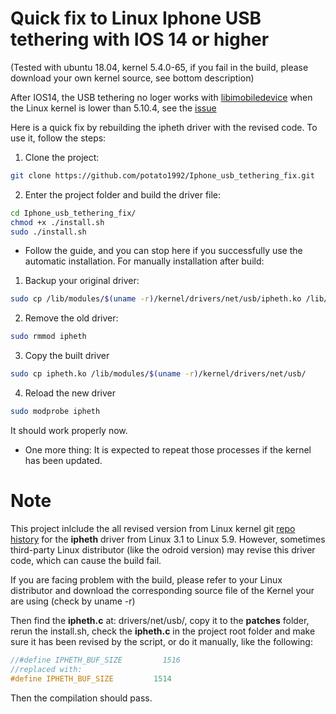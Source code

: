 # Quick fix to Linux Iphone USB tethering with IOS 14 or higher
(Tested with ubuntu 18.04, kernel 5.4.0-65, if you fail in the build, please download your own kernel source, see bottom description)

After IOS14, the USB tethering no loger works with [libimobiledevice](https://github.com/libimobiledevice/libimobiledevice) when the Linux kernel is lower than 5.10.4, see the [issue](https://github.com/libimobiledevice/libimobiledevice/issues/1038)

Here is a quick fix by rebuilding the ipheth driver with the revised code. To use it, follow the steps:

1. Clone the project:
```bash
git clone https://github.com/potato1992/Iphone_usb_tethering_fix.git
```
2. Enter the project folder and build the driver file:
```bash
cd Iphone_usb_tethering_fix/
chmod +x ./install.sh
sudo ./install.sh
```
- Follow the guide, and you can stop here if you successfully use the automatic installation.
For manually installation after build:
1. Backup your original driver:
```bash
sudo cp /lib/modules/$(uname -r)/kernel/drivers/net/usb/ipheth.ko /lib/modules/$(uname -r)/kernel/drivers/net/usb/ipheth.ko.bak
```
2. Remove the old driver:
```bash
sudo rmmod ipheth
```
3. Copy the built driver
```bash
sudo cp ipheth.ko /lib/modules/$(uname -r)/kernel/drivers/net/usb/
```
4. Reload the new driver
```bash
sudo modprobe ipheth
```

It should work properly now.

- One more thing:
It is expected to repeat those processes if the kernel has been updated.

# Note
This project inlclude the all revised version from Linux kernel git [repo history](https://github.com/torvalds/linux/commits/master/drivers/net/usb/ipheth.c) for the **ipheth** driver from Linux 3.1 to Linux 5.9. However, sometimes third-party Linux distributor (like the odroid version) may revise this driver code, which can cause the build fail.

If you are facing problem with the build, please refer to your Linux distributor and download the corresponding source file of the Kernel your are using (check by uname -r)

Then find the **ipheth.c**  at: drivers/net/usb/, copy it to the **patches** folder, rerun the install.sh, check the **ipheth.c** in the project root folder and make sure it has been revised by the script, or do it manually, like the following:
```C
//#define IPHETH_BUF_SIZE         1516
//replaced with:
#define IPHETH_BUF_SIZE         1514
```
Then the compilation should pass.
